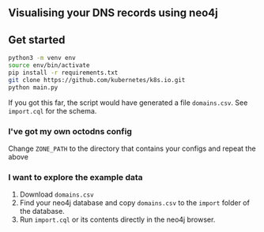 ## Visualising your DNS records using neo4j

## Get started

```sh
python3 -m venv env
source env/bin/activate
pip install -r requirements.txt
git clone https://github.com/kubernetes/k8s.io.git 
python main.py
```

If you got this far, the script would have generated a file `domains.csv`. See `import.cql` for the schema.

### I've got my own octodns config

Change `ZONE_PATH` to the directory that contains your configs and repeat the above

### I want to explore the example data

1. Download `domains.csv`
2. Find your neo4j database and copy `domains.csv` to the `import` folder of the database.
3. Run `import.cql` or its contents directly in the neo4j browser.
